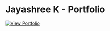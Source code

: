 # Jayashree K  -  Portfolio

[![View Portfolio](https://img.shields.io/badge/View%20Portfolio-000?style=for-the-badge&logo=firefox&logoColor=white)](https://jayashreek-dev.netlify.app/)  
